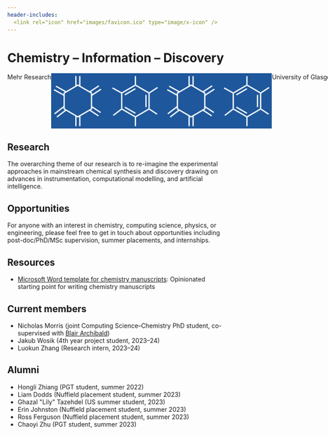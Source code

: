 ```yaml
---
header-includes:
  <link rel="icon" href="images/favicon.ico" type="image/x-icon" />
---
```


# Chemistry – Information – Discovery

<p style='display:flex'>
<span style='text-wrap:nowrap'>Mehr Research</span> <img src="images/logo.svg" class="logo"/><span style="text-wrap:nowrap">University of Glasgow</span>
</p>

## Research
The overarching theme of our research is to re-imagine the experimental approaches in mainstream chemical synthesis and discovery drawing on advances in instrumentation, computational modelling, and artificial intelligence.

## Opportunities
For anyone with an interest in chemistry, computing science, physics, or engineering, please feel free to get in touch about opportunities including post-doc/PhD/MSc supervision, summer placements, and internships.

## Resources
* [Microsoft Word template for chemistry manuscripts][template]: Opinionated starting point for writing chemistry manuscripts

## Current members
* Nicholas Morris (joint Computing Science–Chemistry PhD student, co-supervised with [Blair Archibald])
* Jakub Wosik (4th year project student, 2023–24)
* Luokun Zhang (Research intern, 2023–24)

## Alumni
* Hongli Zhiang (PGT student, summer 2022)
* Liam Dodds (Nuffield placement student, summer 2023)
* Ghazal "Lily" Tazehdel (US summer student, 2023)
* Erin Johnston (Nuffield placement student, summer 2023)
* Ross Ferguson (Nuffield placement student, summer 2023)
* Chaoyi Zhu (PGT student, summer 2023)

[Blair Archibald]: http://blairarchibald.co.uk
[template]: https://gla-my.sharepoint.com/:w:/g/personal/hessam_mehr_glasgow_ac_uk/ETwk8aDhZ8xKlCG-VtlLNagBebhCnld8OOFiLKx6meM_-Q?e=5l8Uy6